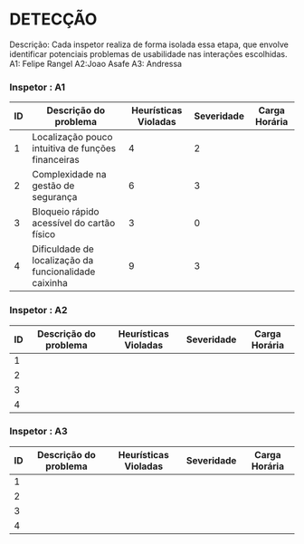 # DETECÇÃO

Descrição: Cada inspetor realiza de forma isolada essa etapa, que envolve identificar potenciais problemas de usabilidade nas interações escolhidas.
A1: Felipe Rangel
A2:Joao Asafe
A3: Andressa

### Inspetor : A1

| ID | Descrição do problema | Heurísticas Violadas | Severidade | Carga Horária |
|----|-----------------------|----------------------|------------|---------------|
|  1 |Localização pouco intuitiva de funções financeiras  | 4    |   2      |    |
|  2 | Complexidade na gestão de segurança |         6      |        3    |      |
|  3 | Bloqueio rápido acessível do cartão físico |      3   |      0  |         |
|  4 | Dificuldade de localização da funcionalidade caixinha |    9  |   3 |     |


### Inspetor : A2

| ID | Descrição do problema | Heurísticas Violadas | Severidade | Carga Horária |
|----|-----------------------|----------------------|------------|---------------|
|  1 |                       |                      |            |               |
|  2 |                       |                      |            |               |
|  3 |                       |                      |            |               |
|  4 |                       |                      |            |               |


### Inspetor : A3

| ID | Descrição do problema | Heurísticas Violadas | Severidade | Carga Horária |
|----|-----------------------|----------------------|------------|---------------|
|  1 |                       |                      |            |               |
|  2 |                       |                      |            |               |
|  3 |                       |                      |            |               |
|  4 |                       |                      |            |               |
